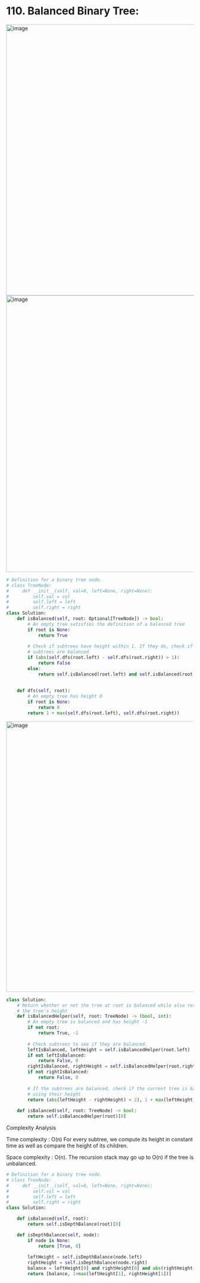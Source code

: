 # 110. Balanced Binary Tree:

<img width="726" alt="image" src="https://user-images.githubusercontent.com/35987583/165733875-25f41385-2331-44d1-8242-4f79eb71c50d.png">
<img width="741" alt="image" src="https://user-images.githubusercontent.com/35987583/165733918-69092702-7f27-40bb-9a8a-00a60bd4de54.png">


```python
# Definition for a binary tree node.
# class TreeNode:
#     def __init__(self, val=0, left=None, right=None):
#         self.val = val
#         self.left = left
#         self.right = right
class Solution:
    def isBalanced(self, root: Optional[TreeNode]) -> bool:
        # An empty tree satisfies the definition of a balanced tree
        if root is None:
            return True
        
        # Check if subtrees have height within 1. If they do, check if the
        # subtrees are balanced        
        if (abs(self.dfs(root.left) - self.dfs(root.right)) > 1):
            return False
        else:
            return self.isBalanced(root.left) and self.isBalanced(root.right)
    
            
    def dfs(self, root):
        # An empty tree has height 0
        if root is None:
            return 0
        return 1 + max(self.dfs(root.left), self.dfs(root.right))
```

<img width="725" alt="image" src="https://user-images.githubusercontent.com/35987583/165734275-565ae1b5-7f1c-4bf4-bca2-25c0e15f9d9d.png">


```python
class Solution:
    # Return whether or not the tree at root is balanced while also returning
    # the tree's height
    def isBalancedHelper(self, root: TreeNode) -> (bool, int):
        # An empty tree is balanced and has height -1
        if not root:
            return True, -1
        
        # Check subtrees to see if they are balanced. 
        leftIsBalanced, leftHeight = self.isBalancedHelper(root.left)
        if not leftIsBalanced:
            return False, 0
        rightIsBalanced, rightHeight = self.isBalancedHelper(root.right)
        if not rightIsBalanced:
            return False, 0
        
        # If the subtrees are balanced, check if the current tree is balanced
        # using their height
        return (abs(leftHeight - rightHeight) < 2), 1 + max(leftHeight, rightHeight)
        
    def isBalanced(self, root: TreeNode) -> bool:
        return self.isBalancedHelper(root)[0]

```

Complexity Analysis

Time complexity : O(n)
For every subtree, we compute its height in constant time as well as compare the height of its children.

Space complexity : O(n). 
The recursion stack may go up to O(n) if the tree is unbalanced.


```py
# Definition for a binary tree node.
# class TreeNode:
#     def __init__(self, val=0, left=None, right=None):
#         self.val = val
#         self.left = left
#         self.right = right
class Solution:

    def isBalanced(self, root):
        return self.isDepthBalance(root)[0]

    def isDepthBalance(self, node):
        if node is None:
            return [True, 0]
        
        leftHeight = self.isDepthBalance(node.left)
        rightHeight = self.isDepthBalance(node.right)
        balance = leftHeight[0] and rightHeight[0] and abs(rightHeight[1] - leftHeight[1]) <= 1
        return [balance, 1+max(leftHeight[1], rightHeight[1])]
        
```
